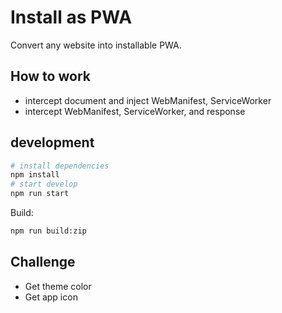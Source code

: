 # Install as PWA

Convert any website into installable PWA.

## How to work

- intercept document and inject WebManifest, ServiceWorker
- intercept WebManifest, ServiceWorker, and response

## development

```bash
# install dependencies
npm install
# start develop
npm run start
```

Build:
```bash
npm run build:zip
```

## Challenge

- Get theme color
- Get app icon

